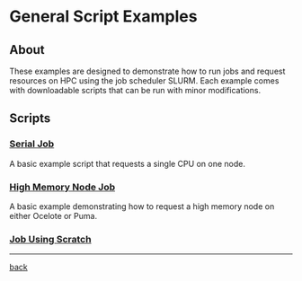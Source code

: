 # General Script Examples

## About
These examples are designed to demonstrate how to run jobs and request resources on HPC using the job scheduler SLURM. Each example comes with downloadable scripts that can be run with minor modifications.

## Scripts
### [Serial Job](Serial-Job-Example)
A basic example script that requests a single CPU on one node.

### [High Memory Node Job](High-Memory-Node-Job)
A basic example demonstrating how to request a high memory node on either Ocelote or Puma.

### [Job Using Scratch](Using-Scratch-Space)



*****
[back](../)
